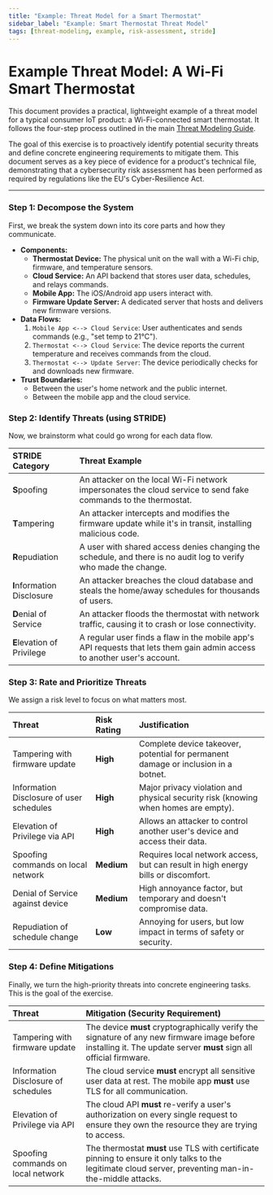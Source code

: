 ```yaml
---
title: "Example: Threat Model for a Smart Thermostat"
sidebar_label: "Example: Smart Thermostat Threat Model"
tags: [threat-modeling, example, risk-assessment, stride]
---
```

# Example Threat Model: A Wi-Fi Smart Thermostat

This document provides a practical, lightweight example of a threat model for a typical consumer IoT product: a Wi-Fi-connected smart thermostat. It follows the four-step process outlined in the main [Threat Modeling Guide](../../implementation/build-phase/threat-modeling.md).

The goal of this exercise is to proactively identify potential security threats and define concrete engineering requirements to mitigate them. This document serves as a key piece of evidence for a product's technical file, demonstrating that a cybersecurity risk assessment has been performed as required by regulations like the EU's Cyber-Resilience Act.

---

### **Step 1: Decompose the System**

First, we break the system down into its core parts and how they communicate.

*   **Components:**
    *   **Thermostat Device:** The physical unit on the wall with a Wi-Fi chip, firmware, and temperature sensors.
    *   **Cloud Service:** An API backend that stores user data, schedules, and relays commands.
    *   **Mobile App:** The iOS/Android app users interact with.
    *   **Firmware Update Server:** A dedicated server that hosts and delivers new firmware versions.
*   **Data Flows:**
    1.  `Mobile App <--> Cloud Service`: User authenticates and sends commands (e.g., "set temp to 21°C").
    2.  `Thermostat <--> Cloud Service`: The device reports the current temperature and receives commands from the cloud.
    3.  `Thermostat <--> Update Server`: The device periodically checks for and downloads new firmware.
*   **Trust Boundaries:**
    *   Between the user's home network and the public internet.
    *   Between the mobile app and the cloud service.

### **Step 2: Identify Threats (using STRIDE)**

Now, we brainstorm what could go wrong for each data flow.

| STRIDE Category          | Threat Example                                                                                                  |
| :----------------------- | :-------------------------------------------------------------------------------------------------------------- |
| **S**poofing             | An attacker on the local Wi-Fi network impersonates the cloud service to send fake commands to the thermostat.      |
| **T**ampering            | An attacker intercepts and modifies the firmware update while it's in transit, installing malicious code.       |
| **R**epudiation          | A user with shared access denies changing the schedule, and there is no audit log to verify who made the change.  |
| **I**nformation Disclosure | An attacker breaches the cloud database and steals the home/away schedules for thousands of users.              |
| **D**enial of Service    | An attacker floods the thermostat with network traffic, causing it to crash or lose connectivity.               |
| **E**levation of Privilege | A regular user finds a flaw in the mobile app's API requests that lets them gain admin access to another user's account. |

### **Step 3: Rate and Prioritize Threats**

We assign a risk level to focus on what matters most.

| Threat                                      | Risk Rating | Justification                                                                |
| :------------------------------------------ | :---------- | :--------------------------------------------------------------------------- |
| Tampering with firmware update              | **High**    | Complete device takeover, potential for permanent damage or inclusion in a botnet. |
| Information Disclosure of user schedules  | **High**    | Major privacy violation and physical security risk (knowing when homes are empty). |
| Elevation of Privilege via API              | **High**    | Allows an attacker to control another user's device and access their data.   |
| Spoofing commands on local network          | **Medium**  | Requires local network access, but can result in high energy bills or discomfort. |
| Denial of Service against device            | **Medium**  | High annoyance factor, but temporary and doesn't compromise data.          |
| Repudiation of schedule change              | **Low**     | Annoying for users, but low impact in terms of safety or security.           |

### **Step 4: Define Mitigations**

Finally, we turn the high-priority threats into concrete engineering tasks. This is the goal of the exercise.

| Threat                               | Mitigation (Security Requirement)                                                                                             |
| :----------------------------------- | :---------------------------------------------------------------------------------------------------------------------------- |
| Tampering with firmware update       | The device **must** cryptographically verify the signature of any new firmware image before installing it. The update server **must** sign all official firmware. |
| Information Disclosure of schedules  | The cloud service **must** encrypt all sensitive user data at rest. The mobile app **must** use TLS for all communication.    |
| Elevation of Privilege via API       | The cloud API **must** re-verify a user's authorization on every single request to ensure they own the resource they are trying to access. |
| Spoofing commands on local network   | The thermostat **must** use TLS with certificate pinning to ensure it only talks to the legitimate cloud server, preventing man-in-the-middle attacks. |
